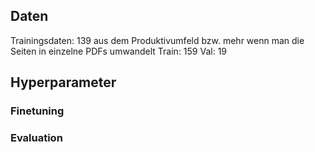 ## Daten
Trainingsdaten: 139 aus dem Produktivumfeld bzw. mehr wenn man die Seiten in einzelne PDFs umwandelt
Train: 159
Val: 19

## Hyperparameter
### Finetuning

### Evaluation

